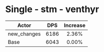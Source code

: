 # Single - stm - venthyr
| Actor | DPS | Increase |
|---|:---:|:---:|
|new_changes|6186|2.36%|
|Base|6043|0.00%|
